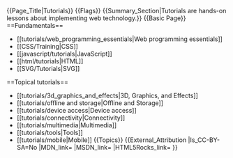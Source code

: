 {{Page_Title|Tutorials}}
{{Flags}}
{{Summary_Section|Tutorials are hands-on lessons about implementing web technology.}}
{{Basic Page}}
==Fundamentals==
* [[tutorials/web_programming_essentials|Web programming essentials]]
* [[CSS/Training|CSS]]
* [[javascript/tutorials|JavaScript]]
* [[html/tutorials|HTML]]
* [[SVG/Tutorials|SVG]]

==Topical tutorials==
* [[tutorials/3d_graphics_and_effects|3D, Graphics, and Effects]]
* [[tutorials/offline and storage|Offline and Storage]]
* [[tutorials/device access|Device access]]
* [[tutorials/connectivity|Connectivity]]
* [[tutorials/multimedia|Multimedia]]
* [[tutorials/tools|Tools]]
* [[tutorials/mobile|Mobile]]
{{Topics}}
{{External_Attribution
|Is_CC-BY-SA=No
|MDN_link=
|MSDN_link=
|HTML5Rocks_link=
}}